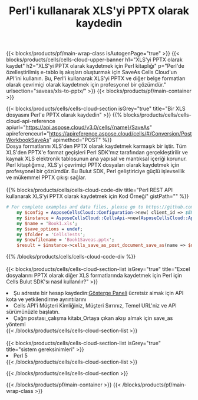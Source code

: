﻿---
title:  Perl'i kullanarak XLS'yi PPTX olarak kaydedin
description:  XLS formatındaki dosyayı PPTX formatındaki dosya olarak kaydetmek için Perl için Aspose.Cells Cloud SDK'yı kullanma.
---
{{< blocks/products/pf/main-wrap-class isAutogenPage="true" >}}
{{< blocks/products/cells/cells-cloud-upper-banner h1="XLS\'yi PPTX olarak kaydet" h2="XLS\'yi PPTX olarak kaydetmek için Perl kitaplığı" p="Perl\'de özelleştirilmiş e-tablo iş akışları oluşturmak için SaveAs Cells Cloud\'un API\'ini kullanın. Bu, Perl\'i kullanarak XLS\'yi PPTX ve diğer belge formatları olarak çevrimiçi olarak kaydetmek için profesyonel bir çözümdür." urlsection="saveas/xls-to-pptx/" >}}
{{< blocks/products/pf/main-container >}}

{{< blocks/products/cells/cells-cloud-section isGrey="true" title="Bir XLS dosyasını Perl\'e PPTX olarak kaydedin" >}}
{{% blocks/products/cells/cells-cloud-api-reference apiurl="https://api.aspose.cloud/v3.0/cells/{name}/SaveAs" apireferenceurl="https://apireference.aspose.cloud/cells/#/Conversion/PostWorkbookSaveAs" apimethod="POST" %}}
<br/>
Dosya formatlarını XLS'den PPTX olarak kaydetmek karmaşık bir iştir. Tüm XLS'den PPTX'e format geçişleri Perl SDK'mız tarafından gerçekleştirilir ve kaynak XLS elektronik tablosunun ana yapısal ve mantıksal içeriği korunur. Perl kitaplığımız, XLS'yi çevrimiçi PPTX dosyaları olarak kaydetmek için profesyonel bir çözümdür. Bu Bulut SDK, Perl geliştiriciye güçlü işlevsellik ve mükemmel PPTX çıkışı sağlar.
<br/>
<br/>
{{% blocks/products/cells/cells-cloud-code-div title="Perl REST API kullanarak XLS\'yi PPTX olarak kaydetmek için Kod Örneği" gistPath="" %}}
  
```perl
# For complete examples and data files, please go to https://github.com/aspose-cells-cloud/aspose-cells-cloud-perl/
    my $config = AsposeCellsCloud::Configuration->new( client_id => $ENV{'ProductClientId'}, client_secret => $ENV{'ProductClientSecret'});
    my $instance = AsposeCellsCloud::CellsApi->new(AsposeCellsCloud::ApiClient->new( $config));
    my $name = 'Book1.xls';
    my $save_options = undef;
    my $folder = 'CellsTests';
    my $newfilename = 'Book1Saveas.pptx';
    $result = $instance->cells_save_as_post_document_save_as(name => $name,save_options => $save_options, newfilename => $newfilename, folder => $folder);
```
  
{{% /blocks/products/cells/cells-cloud-code-div %}}
<br/>
<br/>
{{< blocks/products/cells/cells-cloud-section-list isGrey="true" title="Excel dosyalarını PPTX olarak diğer XLS formatlarında kaydetmek için Perl için Cells Bulut SDK\'sı nasıl kullanılır?" >}}
<li> Şu adreste bir hesap kaydedin:<a href="https://dashboard.aspose.cloud/">Gösterge Paneli</a> ücretsiz almak için API kota ve yetkilendirme ayrıntılarını</li>
<li>Cells API'i Müşteri Kimliğiniz, Müşteri Sırrınız, Temel URL'niz ve API sürümünüzle başlatın.</li>
<li>Çağrı postası_çalışma kitabı_Ortaya çıkan akışı almak için save_as yöntemi</li>
{{< /blocks/products/cells/cells-cloud-section-list >}}
<br/>
<br/>
{{< blocks/products/cells/cells-cloud-section-list isGrey="true" title="sistem gereksinimleri" >}}
<li>Perl 5</li>
{{< /blocks/products/cells/cells-cloud-section-list >}}

{{< /blocks/products/cells/cells-cloud-section >}}

{{< /blocks/products/pf/main-container >}}
{{< /blocks/products/pf/main-wrap-class >}}

